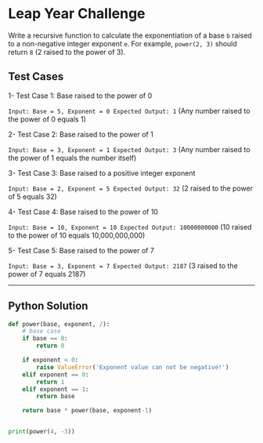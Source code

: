 
# Leap Year Challenge

Write a recursive function to calculate the exponentiation of a base `b` raised to a non-negative integer exponent `e`. For example, `power(2, 3)` should return `8` (2 raised to the power of 3).

## Test Cases

1- Test Case 1: Base raised to the power of 0

`Input: Base = 5, Exponent = 0
Expected Output: 1` (Any number raised to the power of 0 equals 1)

2- Test Case 2: Base raised to the power of 1

`Input: Base = 3, Exponent = 1
Expected Output: 3` (Any number raised to the power of 1 equals the number itself)

3- Test Case 3: Base raised to a positive integer exponent

`Input: Base = 2, Exponent = 5
Expected Output: 32` (2 raised to the power of 5 equals 32)

4- Test Case 4: Base raised to the power of 10

`Input: Base = 10, Exponent = 10
Expected Output: 10000000000` (10 raised to the power of 10 equals 10,000,000,000)

5- Test Case 5: Base raised to the power of 7

`Input: Base = 3, Exponent = 7
Expected Output: 2187` (3 raised to the power of 7 equals 2187)

---

## Python Solution

```Python
def power(base, exponent, /):
    # base case
    if base == 0:
        return 0

    if exponent < 0:
        raise ValueError('Exponent value can not be negative!')
    elif exponent == 0:
        return 1
    elif exponent == 1:
        return base

    return base * power(base, exponent-1)


print(power(4, -3))
```
